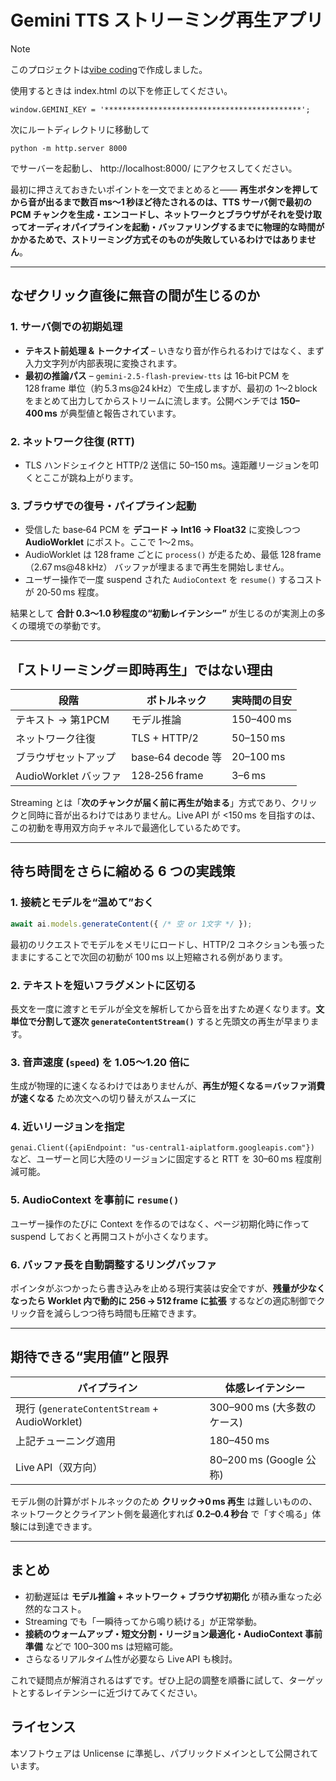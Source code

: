 # Gemini TTS ストリーミング再生アプリ

> [!NOTE]
> このプロジェクトは[vibe coding](https://ja.wikipedia.org/wiki/%E3%83%90%E3%82%A4%E3%83%96%E3%82%B3%E3%83%BC%E3%83%87%E3%82%A3%E3%83%B3%E3%82%B0)で作成しました。

使用するときは index.html の以下を修正してください。
```
window.GEMINI_KEY = '********************************************';
```

次にルートディレクトリに移動して
```
python -m http.server 8000
```
でサーバーを起動し、
http://localhost:8000/
にアクセスしてください。

最初に押さえておきたいポイントを一文でまとめると――
**再生ボタンを押してから音が出るまで数百 ms〜1 秒ほど待たされるのは、TTS サーバ側で最初の PCM チャンクを生成・エンコードし、ネットワークとブラウザがそれを受け取ってオーディオパイプラインを起動・バッファリングするまでに物理的な時間がかかるためで、ストリーミング方式そのものが失敗しているわけではありません**。

---

## なぜクリック直後に無音の間が生じるのか

### 1. サーバ側での初期処理

* **テキスト前処理 & トークナイズ** – いきなり音が作られるわけではなく、まず入力文字列が内部表現に変換されます。
* **最初の推論パス** – `gemini‑2.5‑flash-preview-tts` は 16‑bit PCM を 128 frame 単位（約 5.3 ms\@24 kHz）で生成しますが、最初の 1〜2 block をまとめて出力してからストリームに流します。公開ベンチでは **150–400 ms** が典型値と報告されています。

### 2. ネットワーク往復 (RTT)

* TLS ハンドシェイクと HTTP/2 送信に 50–150 ms。遠距離リージョンを叩くとここが跳ね上がります。

### 3. ブラウザでの復号・パイプライン起動

* 受信した base‑64 PCM を **デコード → Int16 → Float32** に変換しつつ **AudioWorklet** にポスト。ここで 1〜2 ms。
* AudioWorklet は 128 frame ごとに `process()` が走るため、最低 128 frame（2.67 ms\@48 kHz） バッファが埋まるまで再生を開始しません。
* ユーザー操作で一度 suspend された `AudioContext` を `resume()` するコストが 20‑50 ms 程度。

結果として **合計 0.3〜1.0 秒程度の“初動レイテンシー”** が生じるのが実測上の多くの環境での挙動です。

---

## 「ストリーミング＝即時再生」ではない理由

| 段階                | ボトルネック           | 実時間の目安                  |
| ----------------- | ---------------- | ----------------------- |
| テキスト → 第1PCM      | モデル推論            | 150–400 ms |
| ネットワーク往復          | TLS + HTTP/2     | 50–150 ms               |
| ブラウザセットアップ        | base‑64 decode 等 | 20–100 ms               |
| AudioWorklet バッファ | 128‑256 frame    | 3–6 ms     |

Streaming とは「**次のチャンクが届く前に再生が始まる**」方式であり、クリックと同時に音が出るわけではありません。Live API が <150 ms を目指すのは、この初動を専用双方向チャネルで最適化しているためです。

---

## 待ち時間をさらに縮める 6 つの実践策

### 1. 接続とモデルを“温めて”おく

```js
await ai.models.generateContent({ /* 空 or 1文字 */ });
```

最初のリクエストでモデルをメモリにロードし、HTTP/2 コネクションも張ったままにすることで次回の初動が 100 ms 以上短縮される例があります。

### 2. テキストを短いフラグメントに区切る

長文を一度に渡すとモデルが全文を解析してから音を出すため遅くなります。**文単位で分割して逐次 `generateContentStream()`** すると先頭文の再生が早まります。

### 3. 音声速度 (`speed`) を 1.05〜1.20 倍に

生成が物理的に速くなるわけではありませんが、**再生が短くなる＝バッファ消費が速くなる** ため次文への切り替えがスムーズに

### 4. 近いリージョンを指定

`genai.Client({apiEndpoint: "us-central1-aiplatform.googleapis.com"})` など、ユーザーと同じ大陸のリージョンに固定すると RTT を 30–60 ms 程度削減可能。

### 5. AudioContext を事前に `resume()`

ユーザー操作のたびに Context を作るのではなく、ページ初期化時に作って suspend しておくと再開コストが小さくなります。

### 6. バッファ長を自動調整するリングバッファ

ポインタがぶつかったら書き込みを止める現行実装は安全ですが、**残量が少なくなったら Worklet 内で動的に 256 → 512 frame に拡張** するなどの適応制御でクリック音を減らしつつ待ち時間も圧縮できます。

---

## 期待できる“実用値”と限界

| パイプライン                                      | 体感レイテンシー                                             |
| ------------------------------------------- | ---------------------------------------------------- |
| 現行 (`generateContentStream` + AudioWorklet) | 300–900 ms (大多数のケース)                    |
| 上記チューニング適用                                  | 180–450 ms                                           |
| Live API（双方向）                               | 80–200 ms (Google 公称) |

モデル側の計算がボトルネックのため **クリック→0 ms 再生** は難しいものの、ネットワークとクライアント側を最適化すれば **0.2–0.4 秒台** で「すぐ鳴る」体験には到達できます。

---

## まとめ

* 初動遅延は **モデル推論 + ネットワーク + ブラウザ初期化** が積み重なった必然的なコスト。
* Streaming でも「一瞬待ってから鳴り続ける」が正常挙動。
* **接続のウォームアップ・短文分割・リージョン最適化・AudioContext 事前準備** などで 100–300 ms は短縮可能。
* さらなるリアルタイム性が必要なら Live API も検討。

これで疑問点が解消されるはずです。ぜひ上記の調整を順番に試して、ターゲットとするレイテンシーに近づけてみてください。

## ライセンス

本ソフトウェアは Unlicense に準拠し、パブリックドメインとして公開されています。
